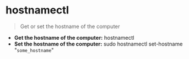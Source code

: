 # hostnamectl
> Get or set the hostname of the computer
- **Get the hostname of the computer:**
hostnamectl
- **Set the hostname of the computer:**
sudo hostnamectl set-hostname "`some_hostname`"
